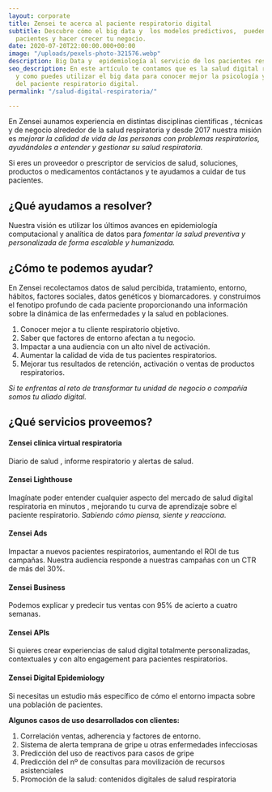 ```yaml
---
layout: corporate
title: Zensei te acerca al paciente respiratorio digital
subtitle: Descubre cómo el big data y  los modelos predictivos,  pueden ayudar a tus
  pacientes y hacer crecer tu negocio.
date: 2020-07-20T22:00:00.000+00:00
image: "/uploads/pexels-photo-321576.webp"
description: Big Data y  epidemiología al servicio de los pacientes respiratorios
seo_description: En este artículo te contamos que es la salud digital respiratoria
  y como puedes utilizar el big data para conocer mejor la psicología y comportamiento
  del paciente respiratorio digital.
permalink: "/salud-digital-respiratoria/"

---
```


En Zensei aunamos experiencia  en distintas disciplinas cientificas , técnicas y de negocio alrededor de la salud respiratoria y desde 2017 nuestra misión es _mejorar la calidad de vida de las personas con problemas respiratorios, ayudándoles a entender y gestionar su salud respiratoria._

Si eres un proveedor o prescriptor de servicios de salud, soluciones, productos o medicamentos contáctanos y te ayudamos a cuidar de tus pacientes.

## **¿Qué ayudamos a resolver?**

Nuestra visión es utilizar los últimos avances en epidemiología computacional  y analítica de datos para _fomentar la salud preventiva y personalizada de forma escalable y humanizada._

## **¿Cómo te podemos ayudar?**

En Zensei recolectamos datos de salud percibida, tratamiento, entorno, hábitos, factores sociales, datos genéticos y biomarcadores. y construimos el fenotipo profundo de cada paciente proporcionando una información sobre la dinámica de las enfermedades y la salud en poblaciones.

1. Conocer mejor a tu cliente respiratorio objetivo.
2. Saber que factores de entorno afectan a tu negocio.
3. Impactar a una audiencia con un alto nivel de activación.
4. Aumentar la calidad de vida de tus pacientes respiratorios.
5. Mejorar tus resultados de retención, activación o ventas de productos respiratorios.

_Si te enfrentas  al reto de transformar tu unidad de negocio o compañía somos tu aliado digital._

## **¿Qué servicios proveemos?**

#### **Zensei clínica virtual respiratoria**

Diario de salud , informe respiratorio y alertas de salud.

#### **Zensei Lighthouse**

Imagínate poder entender cualquier aspecto del mercado de salud digital respiratoria en minutos , mejorando tu curva de aprendizaje sobre el paciente respiratorio. _Sabiendo cómo piensa, siente y reacciona._

#### **Zensei Ads**

Impactar a nuevos pacientes respiratorios, aumentando el ROI de tus campañas. Nuestra audiencia responde a nuestras campañas con un CTR de más del 30%.

#### **Zensei Business**

Podemos explicar y predecir tus ventas con 95% de acierto a cuatro semanas.

#### **Zensei APIs**

Si quieres crear experiencias de salud digital totalmente personalizadas, contextuales y con alto engagement para pacientes respiratorios.

#### **Zensei Digital Epidemiology**

Si necesitas un estudio más específico de cómo el entorno impacta sobre una población de pacientes.

**Algunos casos de uso desarrollados con clientes:**

1. Correlación ventas, adherencia y factores de entorno.
2. Sistema de alerta temprana de gripe u otras  enfermedades infecciosas
3. Predicción del uso de reactivos para casos de gripe
4. Predicción del nº de consultas para movilización de recursos asistenciales
5. Promoción de la salud: contenidos digitales de salud respiratoria
